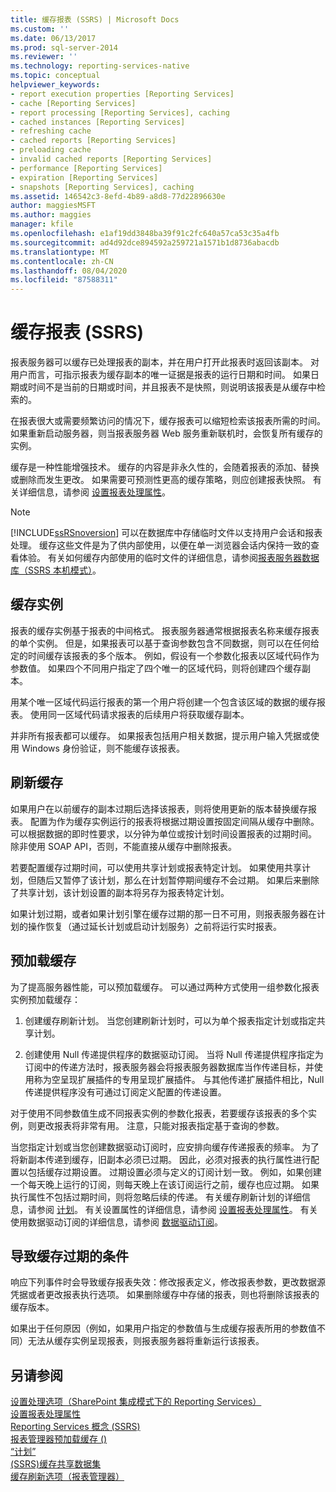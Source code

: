 ```yaml
---
title: 缓存报表 (SSRS) | Microsoft Docs
ms.custom: ''
ms.date: 06/13/2017
ms.prod: sql-server-2014
ms.reviewer: ''
ms.technology: reporting-services-native
ms.topic: conceptual
helpviewer_keywords:
- report execution properties [Reporting Services]
- cache [Reporting Services]
- report processing [Reporting Services], caching
- cached instances [Reporting Services]
- refreshing cache
- cached reports [Reporting Services]
- preloading cache
- invalid cached reports [Reporting Services]
- performance [Reporting Services]
- expiration [Reporting Services]
- snapshots [Reporting Services], caching
ms.assetid: 146542c3-8efd-4b89-a8d8-77d22896630e
author: maggiesMSFT
ms.author: maggies
manager: kfile
ms.openlocfilehash: e1af19dd3848ba39f91c2fc640a57ca53c35a4fb
ms.sourcegitcommit: ad4d92dce894592a259721a1571b1d8736abacdb
ms.translationtype: MT
ms.contentlocale: zh-CN
ms.lasthandoff: 08/04/2020
ms.locfileid: "87588311"
---
```

# <a name="caching-reports-ssrs"></a>缓存报表 (SSRS)
  报表服务器可以缓存已处理报表的副本，并在用户打开此报表时返回该副本。 对用户而言，可指示报表为缓存副本的唯一证据是报表的运行日期和时间。 如果日期或时间不是当前的日期或时间，并且报表不是快照，则说明该报表是从缓存中检索的。  
  
 在报表很大或需要频繁访问的情况下，缓存报表可以缩短检索该报表所需的时间。 如果重新启动服务器，则当报表服务器 Web 服务重新联机时，会恢复所有缓存的实例。  
  
 缓存是一种性能增强技术。 缓存的内容是非永久性的，会随着报表的添加、替换或删除而发生更改。 如果需要可预测性更高的缓存策略，则应创建报表快照。 有关详细信息，请参阅 [设置报表处理属性](set-report-processing-properties.md)。  
  
> [!NOTE]  
>  [!INCLUDE[ssRSnoversion](../../includes/ssrsnoversion-md.md)] 可以在数据库中存储临时文件以支持用户会话和报表处理。 缓存这些文件是为了供内部使用，以便在单一浏览器会话内保持一致的查看体验。 有关如何缓存内部使用的临时文件的详细信息，请参阅[报表服务器数据库（SSRS 本机模式）](report-server-database-ssrs-native-mode.md)。  
  
## <a name="cached-instances"></a>缓存实例  
 报表的缓存实例基于报表的中间格式。 报表服务器通常根据报表名称来缓存报表的单个实例。 但是，如果报表可以基于查询参数包含不同数据，则可以在任何给定的时间缓存该报表的多个版本。 例如，假设有一个参数化报表以区域代码作为参数值。 如果四个不同用户指定了四个唯一的区域代码，则将创建四个缓存副本。  
  
 用某个唯一区域代码运行报表的第一个用户将创建一个包含该区域的数据的缓存报表。 使用同一区域代码请求报表的后续用户将获取缓存副本。  
  
 并非所有报表都可以缓存。 如果报表包括用户相关数据，提示用户输入凭据或使用 Windows 身份验证，则不能缓存该报表。  
  
## <a name="refreshing-the-cache"></a>刷新缓存  
 如果用户在以前缓存的副本过期后选择该报表，则将使用更新的版本替换缓存报表。 配置为作为缓存实例运行的报表将根据过期设置按固定间隔从缓存中删除。 可以根据数据的即时性要求，以分钟为单位或按计划时间设置报表的过期时间。 除非使用 SOAP API，否则，不能直接从缓存中删除报表。  
  
 若要配置缓存过期时间，可以使用共享计划或报表特定计划。 如果使用共享计划，但随后又暂停了该计划，那么在计划暂停期间缓存不会过期。 如果后来删除了共享计划，该计划设置的副本将另存为报表特定计划。  
  
 如果计划过期，或者如果计划引擎在缓存过期的那一日不可用，则报表服务器在计划的操作恢复（通过延长计划或启动计划服务）之前将运行实时报表。  
  
## <a name="preloading-the-cache"></a>预加载缓存  
 为了提高服务器性能，可以预加载缓存。 可以通过两种方式使用一组参数化报表实例预加载缓存：  
  
1.  创建缓存刷新计划。 当您创建刷新计划时，可以为单个报表指定计划或指定共享计划。  
  
2.  创建使用 Null 传递提供程序的数据驱动订阅。 当将 Null 传递提供程序指定为订阅中的传递方法时，报表服务器会将报表服务器数据库当作传递目标，并使用称为空呈现扩展插件的专用呈现扩展插件。 与其他传递扩展插件相比，Null 传递提供程序没有可通过订阅定义配置的传递设置。  
  
 对于使用不同参数值生成不同报表实例的参数化报表，若要缓存该报表的多个实例，则更改报表将非常有用。 注意，只能对报表指定基于查询的参数。  
  
 当您指定计划或当您创建数据驱动订阅时，应安排向缓存传递报表的频率。 为了将新副本传递到缓存，旧副本必须已过期。 因此，必须对报表的执行属性进行配置以包括缓存过期设置。 过期设置必须与定义的订阅计划一致。 例如，如果创建一个每天晚上运行的订阅，则每天晚上在该订阅运行之前，缓存也应过期。 如果执行属性不包括过期时间，则将忽略后续的传递。 有关缓存刷新计划的详细信息，请参阅 [计划](../subscriptions/schedules.md)。 有关设置属性的详细信息，请参阅 [设置报表处理属性](set-report-processing-properties.md)。 有关使用数据驱动订阅的详细信息，请参阅 [数据驱动订阅](../subscriptions/data-driven-subscriptions.md)。  
  
## <a name="conditions-that-cause-cache-expiration"></a>导致缓存过期的条件  
 响应下列事件时会导致缓存报表失效：修改报表定义，修改报表参数，更改数据源凭据或者更改报表执行选项。 如果删除缓存中存储的报表，则也将删除该报表的缓存版本。  
  
 如果出于任何原因（例如，如果用户指定的参数值与生成缓存报表所用的参数值不同）无法从缓存实例呈现报表，则报表服务器将重新运行该报表。  
  
## <a name="see-also"></a>另请参阅  
 [设置处理选项（SharePoint 集成模式下的 Reporting Services）](../set-processing-options-reporting-services-in-sharepoint-integrated-mode.md)   
 [设置报表处理属性](set-report-processing-properties.md)   
 [Reporting Services 概念 (SSRS)](../reporting-services-concepts-ssrs.md)   
 [报表管理器预加载缓存 &#40;&#41;](preload-the-cache-report-manager.md)   
 [“计划”](../subscriptions/schedules.md)   
 [&#40;SSRS&#41;缓存共享数据集](cache-shared-datasets-ssrs.md)   
 [缓存刷新选项（报表管理器）](../cache-refresh-options-report-manager.md)  
  
  

